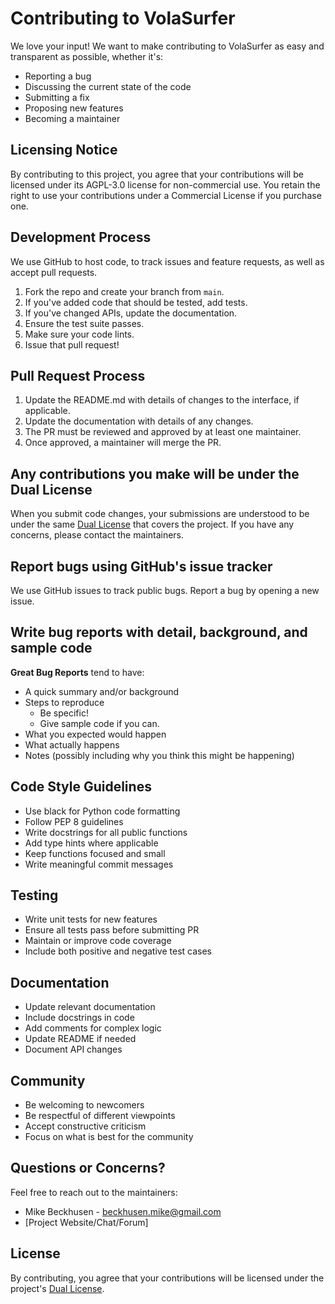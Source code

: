# Contributing to VolaSurfer

We love your input! We want to make contributing to VolaSurfer as easy and transparent as possible, whether it's:
- Reporting a bug
- Discussing the current state of the code
- Submitting a fix
- Proposing new features
- Becoming a maintainer

## Licensing Notice
By contributing to this project, you agree that your contributions will be licensed under its AGPL-3.0 license for non-commercial use. You retain the right to use your contributions under a Commercial License if you purchase one.

## Development Process
We use GitHub to host code, to track issues and feature requests, as well as accept pull requests.

1. Fork the repo and create your branch from `main`.
2. If you've added code that should be tested, add tests.
3. If you've changed APIs, update the documentation.
4. Ensure the test suite passes.
5. Make sure your code lints.
6. Issue that pull request!

## Pull Request Process

1. Update the README.md with details of changes to the interface, if applicable.
2. Update the documentation with details of any changes.
3. The PR must be reviewed and approved by at least one maintainer.
4. Once approved, a maintainer will merge the PR.

## Any contributions you make will be under the Dual License
When you submit code changes, your submissions are understood to be under the same [Dual License](../LICENSE.md) that covers the project. If you have any concerns, please contact the maintainers.

## Report bugs using GitHub's issue tracker
We use GitHub issues to track public bugs. Report a bug by opening a new issue.

## Write bug reports with detail, background, and sample code

**Great Bug Reports** tend to have:
- A quick summary and/or background
- Steps to reproduce
  - Be specific!
  - Give sample code if you can.
- What you expected would happen
- What actually happens
- Notes (possibly including why you think this might be happening)

## Code Style Guidelines
- Use black for Python code formatting
- Follow PEP 8 guidelines
- Write docstrings for all public functions
- Add type hints where applicable
- Keep functions focused and small
- Write meaningful commit messages

## Testing
- Write unit tests for new features
- Ensure all tests pass before submitting PR
- Maintain or improve code coverage
- Include both positive and negative test cases

## Documentation
- Update relevant documentation
- Include docstrings in code
- Add comments for complex logic
- Update README if needed
- Document API changes

## Community
- Be welcoming to newcomers
- Be respectful of different viewpoints
- Accept constructive criticism
- Focus on what is best for the community

## Questions or Concerns?
Feel free to reach out to the maintainers:
- Mike Beckhusen - beckhusen.mike@gmail.com
- [Project Website/Chat/Forum]

## License
By contributing, you agree that your contributions will be licensed under the project's [Dual License](../LICENSE.md).